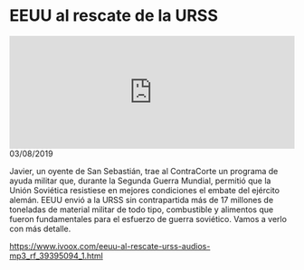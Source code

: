# EEUU al rescate de la URSS
<iframe id='audio_88903085' frameborder='0' allowfullscreen='' scrolling='no' height='200' style='width:100%;' src='https://www.ivoox.com/player_ej_39395094_6_1.html' loading='lazy'></iframe>03/08/2019

Javier, un oyente de San Sebastián, trae al ContraCorte un programa de ayuda militar que, durante la Segunda Guerra Mundial, permitió que la Unión Soviética resistiese en mejores condiciones el embate del ejército alemán. EEUU envió a la URSS sin contrapartida más de 17 millones de toneladas de material militar de todo tipo, combustible y alimentos que fueron fundamentales para el esfuerzo de guerra soviético. Vamos a verlo con más detalle. 

 

https://www.ivoox.com/eeuu-al-rescate-urss-audios-mp3_rf_39395094_1.html
